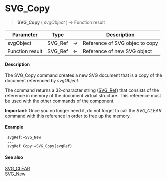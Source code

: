 # SVG_Copy

>**SVG_Copy** ( *svgObject* ) -> Function result

| Parameter | Type |  | Description |
| --- | --- | --- | --- |
| svgObject | SVG_Ref | &#8594; | Reference of SVG objec to copy |
| Function result | SVG_Ref | &#8592; | Reference of new SVG object |



#### Description 

The SVG\_Copy command creates a new SVG document that is a copy of the document referenced by *svgObject*.

The command returns a 32-character string ([SVG\_Ref](# "Unique ID of an SVG file")) that consists of the reference in memory of the document virtual structure. This reference must be used with the other commands of the component.

**Important:** Once you no longer need it, do not forget to call the *SVG\_CLEAR* command with this reference in order to free up the memory.

#### Example 

```4d
 svgRef:=SVG_New
 ...
 svgRef Copy:=SVG_Copy(svgRef)
```

#### See also 

[SVG\_CLEAR](SVG%5FCLEAR.md)  
[SVG\_New](SVG%5FNew.md)  